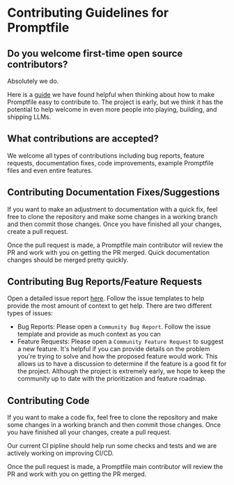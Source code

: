 # Contributing Guidelines for Promptfile

## Do you welcome first-time open source contributors?

Absolutely we do.

Here is a [guide](https://opensource.guide/how-to-contribute/) we have found helpful when thinking about how to make Promptfile easy to contribute to. The project is early, but we think it has the potential to help welcome in even more people into playing, building, and shipping LLMs.

## What contributions are accepted?

We welcome all types of contributions including bug reports, feature requests, documentation fixes, code improvements, example Promptfile files and even entire features.

## Contributing Documentation Fixes/Suggestions

If you want to make an adjustment to documentation with a quick fix, feel free to clone the repository and make some changes in a working branch and then commit those changes. Once you have finished all your changes, create a pull request.

Once the pull request is made, a Promptfile main contributor will review the PR and work with you on getting the PR merged. Quick documentation changes should be merged pretty quickly.

## Contributing Bug Reports/Feature Requests

Open a detailed issue report [here](https://github.com/glass-platform/promptfile/issues). Follow the issue templates to help provide the most amount of context to get help. There are two different types of issues:

- Bug Reports: Please open a `Community Bug Report`. Follow the issue template and provide as much context as you can
- Feature Requests: Please open a `Community Feature Request` to suggest a new feature. It's helpful if you can provide details on the problem you're trying to solve and how the proposed feature would work. This allows us to have a discussion to determine if the feature is a good fit for the project. Although the project is extremely early, we hope to keep the community up to date with the prioritization and feature roadmap.

## Contributing Code

If you want to make a code fix, feel free to clone the repository and make some changes in a working branch and then commit those changes. Once you have finished all your changes, create a pull request.

Our current CI pipline should help run some checks and tests and we are actively working on improving CI/CD.

Once the pull request is made, a Promptfile main contributor will review the PR and work with you on getting the PR merged.
